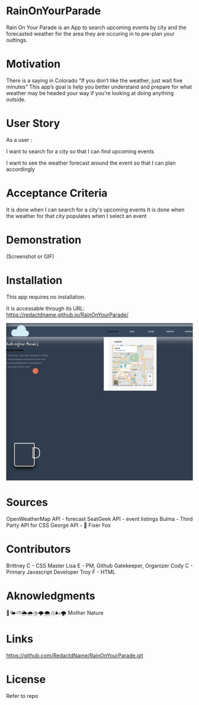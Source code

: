 # RainOnYourParade
Rain On Your Parade is an App to search upcoming events by city and the forecasted weather for the area they are occuring in to pre-plan your outtings. 

# Motivation
 There is a saying in Colorado “If you don’t like the weather, just wait five minutes” This app’s goal is help you better understand and prepare for what weather may be headed your way if you’re looking at doing anything outside.

# User Story
As a user :

I want to search for a city 
so that I can find upcoming events

I want to see the weather forecast around the event 
so that I can plan accordingly

# Acceptance Criteria
It is done when I can search for a city's upcoming events
It is done when the weather for that city populates when I select an event

# Demonstration
(Screenshot or GIF)

# Installation
This app requires no installation. 

It is accessable through its URL:
https://redactdname.github.io/RainOnYourParade/

![Screenshot of homepage with map](./assets/ScreenshotWithMap.png "Rain On Your Parade")

# Sources
OpenWeatherMap API - forecast
SeatGeek API - event listings
Bulma - Third Party API for CSS
George API -  🦊 Fixer Fox

# Contributors
Brittney C - CSS Master
Lisa E - PM, Github Gatekeeper, Organizer 
Cody C - Primary Javascript Developer
Troy F - HTML

# Aknowledgments
🌈🌤️⛅️🌦️🌧️⛈️🌩️🌨️⛄️🌬️🌪️ 
Mother Nature

# Links
https://github.com/RedactdName/RainOnYourParade.git

# License
Refer to repo


